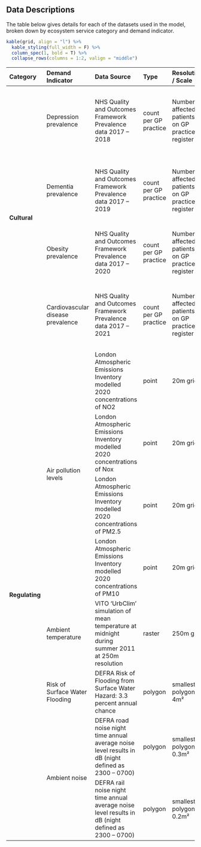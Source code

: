 Data Descriptions
-----------------

The table below gives details for each of the datasets used in the model, broken down by ecosystem service category and demand indicator.

``` r
kable(grid, align = "l") %>%
  kable_styling(full_width = F) %>%
  column_spec(1, bold = T) %>%
  collapse_rows(columns = 1:2, valign = "middle")
```

<table class="table" style="width: auto !important; margin-left: auto; margin-right: auto;">
<thead>
<tr>
<th style="text-align:left;">
Category
</th>
<th style="text-align:left;">
Demand Indicator
</th>
<th style="text-align:left;">
Data Source
</th>
<th style="text-align:left;">
Type
</th>
<th style="text-align:left;">
Resolution / Scale
</th>
<th style="text-align:left;">
Measure
</th>
<th style="text-align:left;">
Link
</th>
</tr>
</thead>
<tbody>
<tr>
<td style="text-align:left;font-weight: bold;vertical-align: middle !important;" rowspan="4">
Cultural
</td>
<td style="text-align:left;">
Depression prevalence
</td>
<td style="text-align:left;">
NHS Quality and Outcomes Framework Prevalence data 2017 – 2018
</td>
<td style="text-align:left;">
count per GP practice
</td>
<td style="text-align:left;">
Number of affected patients on GP practice register
</td>
<td style="text-align:left;">
Patients per LSOA with new diagnosis of depression / population of indicator age group per LSOA
</td>
<td style="text-align:left;">
test other text
</td>
</tr>
<tr>
<td style="text-align:left;">
Dementia prevalence
</td>
<td style="text-align:left;">
NHS Quality and Outcomes Framework Prevalence data 2017 – 2019
</td>
<td style="text-align:left;">
count per GP practice
</td>
<td style="text-align:left;">
Number of affected patients on GP practice register
</td>
<td style="text-align:left;">
Patients per LSOA with new diagnosis of dementia / population of indicator age group per LSOA
</td>
<td style="text-align:left;">
some more testing
</td>
</tr>
<tr>
<td style="text-align:left;">
Obesity prevalence
</td>
<td style="text-align:left;">
NHS Quality and Outcomes Framework Prevalence data 2017 – 2020
</td>
<td style="text-align:left;">
count per GP practice
</td>
<td style="text-align:left;">
Number of affected patients on GP practice register
</td>
<td style="text-align:left;">
Patients per LSOA with BMI ≥ 30 / population of indicator age group per LSOA
</td>
<td style="text-align:left;">
NA
</td>
</tr>
<tr>
<td style="text-align:left;">
Cardiovascular disease prevalence
</td>
<td style="text-align:left;">
NHS Quality and Outcomes Framework Prevalence data 2017 – 2021
</td>
<td style="text-align:left;">
count per GP practice
</td>
<td style="text-align:left;">
Number of affected patients on GP practice register
</td>
<td style="text-align:left;">
Patients per LSOA with new diagnosis of hypertension / population of indicator age group per LSOA
</td>
<td style="text-align:left;">
NA
</td>
</tr>
<tr>
<td style="text-align:left;font-weight: bold;vertical-align: middle !important;" rowspan="8">
Regulating
</td>
<td style="text-align:left;vertical-align: middle !important;" rowspan="4">
Air pollution levels
</td>
<td style="text-align:left;">
London Atmospheric Emissions Inventory modelled 2020 concentrations of NO2
</td>
<td style="text-align:left;">
point
</td>
<td style="text-align:left;">
20m grid
</td>
<td style="text-align:left;">
Mean concentration of NO2 per LSOA
</td>
<td style="text-align:left;">
NA
</td>
</tr>
<tr>
<td style="text-align:left;">
London Atmospheric Emissions Inventory modelled 2020 concentrations of Nox
</td>
<td style="text-align:left;">
point
</td>
<td style="text-align:left;">
20m grid
</td>
<td style="text-align:left;">
Mean concentration of Nox per LSOA
</td>
<td style="text-align:left;">
NA
</td>
</tr>
<tr>
<td style="text-align:left;">
London Atmospheric Emissions Inventory modelled 2020 concentrations of PM2.5
</td>
<td style="text-align:left;">
point
</td>
<td style="text-align:left;">
20m grid
</td>
<td style="text-align:left;">
Mean concentration of PM2.5 per LSOA
</td>
<td style="text-align:left;">
NA
</td>
</tr>
<tr>
<td style="text-align:left;">
London Atmospheric Emissions Inventory modelled 2020 concentrations of PM10
</td>
<td style="text-align:left;">
point
</td>
<td style="text-align:left;">
20m grid
</td>
<td style="text-align:left;">
Mean concentration of PM10 per LSOA
</td>
<td style="text-align:left;">
NA
</td>
</tr>
<tr>
<td style="text-align:left;">
Ambient temperature
</td>
<td style="text-align:left;">
VITO ‘UrbClim’ simulation of mean temperature at midnight during summer 2011 at 250m resolution
</td>
<td style="text-align:left;">
raster
</td>
<td style="text-align:left;">
250m grid
</td>
<td style="text-align:left;">
Mean ambient temperature per LSOA
</td>
<td style="text-align:left;">
NA
</td>
</tr>
<tr>
<td style="text-align:left;">
Risk of Surface Water Flooding
</td>
<td style="text-align:left;">
DEFRA Risk of Flooding from Surface Water Hazard: 3.3 percent annual chance
</td>
<td style="text-align:left;">
polygon
</td>
<td style="text-align:left;">
smallest polygon = 4m²
</td>
<td style="text-align:left;">
Proportion of LSOA area with any risk of surface water flooding
</td>
<td style="text-align:left;">
NA
</td>
</tr>
<tr>
<td style="text-align:left;vertical-align: middle !important;" rowspan="2">
Ambient noise
</td>
<td style="text-align:left;">
DEFRA road noise night time annual average noise level results in dB (night defined as 2300 – 0700)
</td>
<td style="text-align:left;">
polygon
</td>
<td style="text-align:left;">
smallest polygon = 0.3m²
</td>
<td style="text-align:left;">
Proportion of LSOA area with noise level above 50dB
</td>
<td style="text-align:left;">
NA
</td>
</tr>
<tr>
<td style="text-align:left;">
DEFRA rail noise night time annual average noise level results in dB (night defined as 2300 – 0700)
</td>
<td style="text-align:left;">
polygon
</td>
<td style="text-align:left;">
smallest polygon = 0.2m²
</td>
<td style="text-align:left;">
Proportion of LSOA area with noise level above 50dB
</td>
<td style="text-align:left;">
NA
</td>
</tr>
</tbody>
</table>

